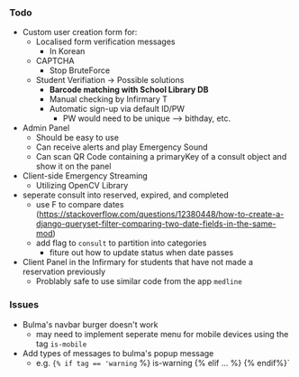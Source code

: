 ### Todo

- Custom user creation form for:
   - Localised form verification messages
        - In Korean
   - CAPTCHA
        - Stop BruteForce
   - Student Verifiation -> Possible solutions
        - __Barcode matching with School Library DB__
        - Manual checking by Infirmary T 
        - Automatic sign-up via default ID/PW
            - PW would need to be unique --> bithday, etc.
- Admin Panel
    - Should be easy to use
    - Can receive alerts and play Emergency Sound
    - Can scan QR Code containing a primaryKey of a consult object and show it on the panel
- Client-side Emergency Streaming
    - Utilizing OpenCV Library
- seperate consult into reserved, expired, and completed
    - use F to compare dates (https://stackoverflow.com/questions/12380448/how-to-create-a-django-queryset-filter-comparing-two-date-fields-in-the-same-mod)
    - add flag to `consult` to partition into categories
        - fiture out how to update status when date passes
- Client Panel in the Infirmary for students that have not made a reservation previously
    - Problably safe to use similar code from the app `medline`

### Issues

-  Bulma's navbar burger doesn't work
    - may need to implement seperate menu for mobile devices using the tag `is-mobile`
- Add types of messages to bulma's popup message
    - e.g. `{% if tag == 'warning` %} is-warning {% elif ... %} {% endif%}`
